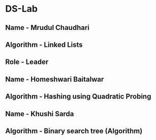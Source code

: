 # DS-Lab

## Name - Mrudul Chaudhari
## Algorithm - Linked Lists
## Role - Leader

## Name - Homeshwari Baitalwar
## Algorithm - Hashing using Quadratic Probing

## Name - Khushi Sarda
## Algorithm - Binary search tree (Algorithm)
